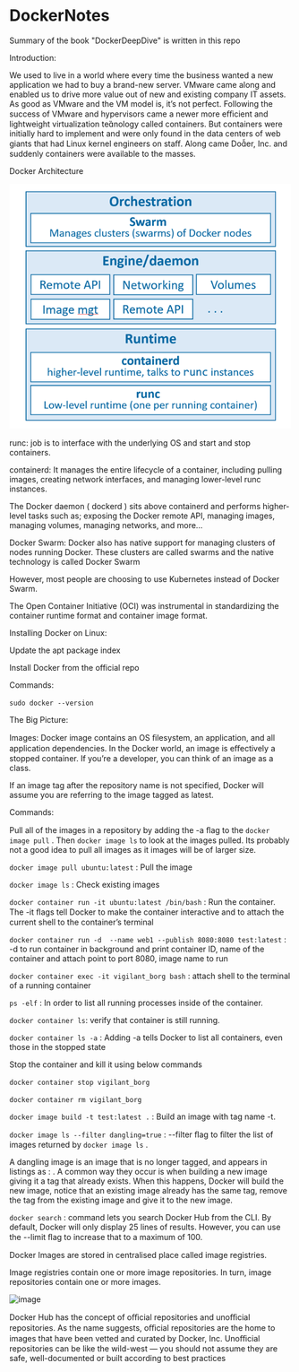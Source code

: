 # DockerNotes
Summary of the book "DockerDeepDive" is written in this repo

Introduction:

We used to live in a world where every time the business wanted a new application we had to buy a brand-new
server. VMware came along and enabled us to drive more value out of new and existing company IT assets. As
good as VMware and the VM model is, it’s not perfect. Following the success of VMware and hypervisors came
a newer more eﬃcient and lightweight virtualization tenology called containers. But containers were initially
hard to implement and were only found in the data centers of web giants that had Linux kernel engineers on
staﬀ. Along came Doer, Inc. and suddenly containers were available to the masses.


Docker Architecture

![image](/images/docker_architecture.png)


runc: job is to interface with the underlying OS and start and stop containers. 

containerd: It manages the entire
lifecycle of a container, including pulling images, creating network interfaces, and managing lower-level runc
instances.

The Docker daemon ( dockerd ) sits above containerd and performs higher-level tasks such as; exposing the
Docker remote API, managing images, managing volumes, managing networks, and more…

Docker Swarm: Docker also has native support for managing clusters of nodes running Docker. These clusters are called swarms
and the native technology is called Docker Swarm

However, most people are choosing to use Kubernetes instead of Docker Swarm.

The Open Container Initiative (OCI) was instrumental in standardizing the container runtime format and
container image format.


Installing Docker on Linux:


Update the apt package index

Install Docker from the official repo

Commands:

```sudo docker --version```


The Big Picture:

Images: Docker image contains an OS ﬁlesystem, an application, and all application dependencies. In the Docker world, an image is eﬀectively a stopped container. If you’re a developer, you can think of an image as a class.

If an image tag after the repository name is not specified, Docker will assume you are referring to the image tagged as latest. 

Commands:

Pull all of the images in a repository by adding the -a ﬂag to the ```docker image pull``` . Then ```docker image ls``` to look at the images pulled. Its probably not a good idea to pull all images as it images will be of larger size.

```docker image pull ubuntu:latest``` : Pull the image 


```docker image ls``` : Check existing images


```docker container run -it ubuntu:latest /bin/bash``` : Run the container. The -it ﬂags tell Docker to make the
container interactive and to attach the current shell to the container’s terminal


```docker container run -d  --name web1 --publish 8080:8080 test:latest``` : -d to run container in background and print container ID, name of the container and attach point to port 8080, image name to run


```docker container exec -it vigilant_borg bash``` : attach shell to the terminal of a running container


```ps -elf``` : In order to list all running processes inside of the container.


```docker container ls```: verify that container is still running.

```docker container ls -a``` : Adding -a tells Docker to list all containers, even those in the stopped state

Stop the container and kill it using below commands

```docker container stop vigilant_borg```

```docker container rm vigilant_borg```

```docker image build -t test:latest .``` : Build an image with tag name -t.

```docker image ls --filter dangling=true``` : --filter ﬂag to ﬁlter the list of images returned by ```docker image ls``` . 

A dangling image is an image that is no longer tagged, and appears in listings as <none>:<none> . A common way they occur is when building a new image giving it a tag that already exists. When this happens, Docker will build the new image, notice that an existing image already has the same tag, remove the tag from the existing image and give it to the new image.

```docker search``` : command lets you search Docker Hub from the CLI. By default, Docker will only display 25 lines of results. However, you can use the --limit ﬂag to increase that to a maximum of 100.

Docker Images are stored in centralised place called image registries.

Image registries contain one or more image repositories. In turn, image repositories contain one or more images. 


![image](/images/image_registry.png)

Docker Hub has the concept of oﬃcial repositories and unoﬃcial repositories. As the name suggests, oﬃcial repositories are the home to images that have been vetted and curated by Docker,
Inc. Unoﬃcial repositories can be like the wild-west — you should not assume they are safe, well-documented or built
according to best practices

